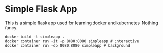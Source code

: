 # Simple Flask App

This is a simple flask app used for learning docker and kubernetes. Nothing fancy.

```docker
docker build -t simpleapp .
docker container run -it -p 8080:8080 simpleapp # interactive
docker container run -dp 8080:8080 simpleapp # background
```
